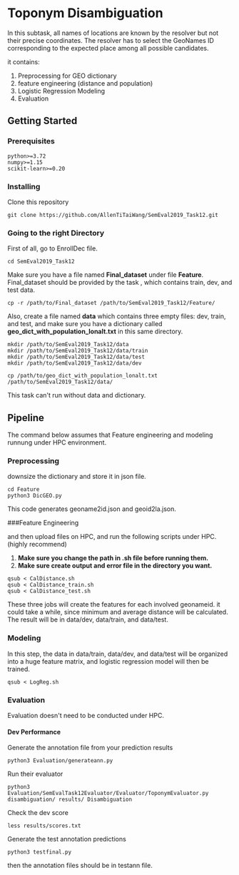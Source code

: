 # Toponym Disambiguation

In this subtask, all names of locations are known by the resolver but not their precise coordinates. 
The resolver has to select the GeoNames ID corresponding to the expected place among all possible candidates.

it contains:

1. Preprocessing for GEO dictionary
2. feature engineering (distance and population)
3. Logistic Regression Modeling
4. Evaluation

## Getting Started

### Prerequisites

```
python>=3.72
numpy>=1.15
scikit-learn>=0.20
```

### Installing

Clone this repository

```
git clone https://github.com/AllenTiTaiWang/SemEval2019_Task12.git
```

### Going to the right Directory

First of all, go to EnrollDec file.

```
cd SemEval2019_Task12
```

Make sure you have a file named **Final_dataset** under file **Feature**.
Final_dataset should be provided by the task , which contains train, dev, 
and test data.

```
cp -r /path/to/Final_dataset /path/to/SemEval2019_Task12/Feature/
```

Also, create a file named **data** which contains three empty files: dev, train, and test, 
and make sure you have a dictionary called **geo_dict_with_population_lonalt.txt** in 
this same directory.

```
mkdir /path/to/SemEval2019_Task12/data
mkdir /path/to/SemEval2019_Task12/data/train
mkdir /path/to/SemEval2019_Task12/data/test
mkdir /path/to/SemEval2019_Task12/data/dev

cp /path/to/geo_dict_with_population_lonalt.txt /path/to/SemEval2019_Task12/data/
```

This task can't run without data and dictionary.

## Pipeline

The command below assumes that Feature engineering and modeling runnung under HPC environment.

### Preprocessing

downsize the dictionary and store it in json file.

```
cd Feature
python3 DicGEO.py
```

This code generates geoname2id.json and geoid2la.json.

###Feature Engineering

and then upload files on HPC, and run the following scripts under HPC. (highly recommend)
1. **Make sure you change the path in .sh file before running them.**
2. **Make sure create output and error file in the directory you want.**

```
qsub < CalDistance.sh
qsub < CalDistance_train.sh
qsub < CalDistance_test.sh
```

These three jobs will create the features for each involved geonameid.
it could take a while, since minimum and average distance will be calculated.
The result will be in data/dev, data/train, and data/test.


### Modeling

In this step, the data in data/train, data/dev, and data/test will be organized into a
huge feature matrix, and logistic regression model will then be trained.

```
qsub < LogReg.sh
```

### Evaluation

Evaluation doesn't need to be conducted under HPC.

#### Dev Performance

Generate the annotation file from your prediction results

```
python3 Evaluation/generateann.py
```

Run their evaluator

```
python3 Evaluation/SemEvalTask12Evaluator/Evaluator/ToponymEvaluator.py disambiguation/ results/ Disambiguation
```

Check the dev score

```
less results/scores.txt
```

Generate the test annotation predictions

```
python3 testfinal.py
```

then the annotation files should be in testann file.
